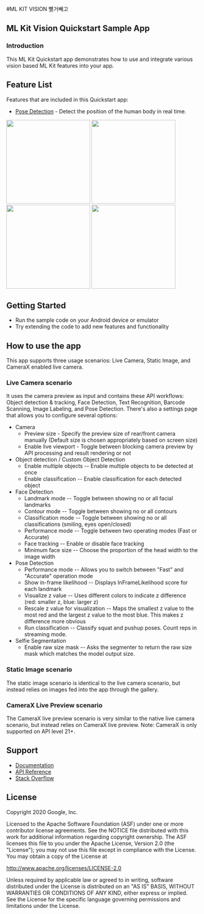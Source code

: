 
#ML KIT VISION 뺼거빼고 



## ML Kit Vision Quickstart Sample App

### Introduction

This ML Kit Quickstart app demonstrates how to use and integrate various vision based ML Kit features into your app.

## Feature List

Features that are included in this Quickstart app:
* [Pose Detection](https://developers.google.com/ml-kit/vision/pose-detection/android) - Detect the position of the human body in real time.

<img src="../screenshots/quickstart-picker.png" width="220"/> <img src="../screenshots/quickstart-image-labeling.png" width="220"/> <img src="../screenshots/quickstart-object-detection.png" width="220"/> <img src="../screenshots/quickstart-pose-detection.png" width="220"/>

## Getting Started

* Run the sample code on your Android device or emulator
* Try extending the code to add new features and functionality

## How to use the app

This app supports three usage scenarios: Live Camera, Static Image, and CameraX enabled live camera.

### Live Camera scenario
It uses the camera preview as input and contains these API workflows: Object detection & tracking, Face Detection, Text Recognition, Barcode Scanning, Image Labeling, and Pose Detection. There's also a settings page that allows you to configure several options:
* Camera
    * Preview size - Specify the preview size of rear/front camera manually (Default size is chosen appropriately based on screen size)
    * Enable live viewport - Toggle between blocking camera preview by API processing and result rendering or not
* Object detection / Custom Object Detection
    * Enable multiple objects -- Enable multiple objects to be detected at once
    * Enable classification -- Enable classification for each detected object
* Face Detection
    * Landmark mode -- Toggle between showing no or all facial landmarks
    * Contour mode -- Toggle between showing no or all contours
    * Classification mode -- Toggle between showing no or all classifications (smiling, eyes open/closed)
    * Performance mode -- Toggle between two operating modes (Fast or Accurate)
    * Face tracking -- Enable or disable face tracking
    * Minimum face size -- Choose the proportion of the head width to the image width
* Pose Detection
    * Performance mode -- Allows you to switch between "Fast" and "Accurate" operation mode
    * Show in-frame likelihood -- Displays InFrameLikelihood score for each landmark
    * Visualize z value -- Uses different colors to indicate z difference (red: smaller z, blue: larger z)
    * Rescale z value for visualization -- Maps the smallest z value to the most red and the largest z value to the most blue. This makes z difference more obvious
    * Run classification -- Classify squat and pushup poses. Count reps in streaming mode.
* Selfie Segmentation
    * Enable raw size mask -- Asks the segmenter to return the raw size mask which matches the model output size.

### Static Image scenario
The static image scenario is identical to the live camera scenario, but instead relies on images fed into the app through the gallery.

### CameraX Live Preview scenario
The CameraX live preview scenario is very similar to the native live camera scenario, but instead relies on CameraX live preview. Note: CameraX is only supported on API level 21+.

## Support

* [Documentation](https://developers.google.com/ml-kit/guides)
* [API Reference](https://developers.google.com/ml-kit/reference/android)
* [Stack Overflow](https://stackoverflow.com/questions/tagged/google-mlkit)

## License

Copyright 2020 Google, Inc.

Licensed to the Apache Software Foundation (ASF) under one or more contributor
license agreements.  See the NOTICE file distributed with this work for
additional information regarding copyright ownership.  The ASF licenses this
file to you under the Apache License, Version 2.0 (the "License"); you may not
use this file except in compliance with the License.  You may obtain a copy of
the License at

  http://www.apache.org/licenses/LICENSE-2.0

Unless required by applicable law or agreed to in writing, software
distributed under the License is distributed on an "AS IS" BASIS, WITHOUT
WARRANTIES OR CONDITIONS OF ANY KIND, either express or implied.  See the
License for the specific language governing permissions and limitations under
the License.
